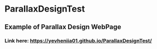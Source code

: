 # ParallaxDesignTest
## Example of Parallax Design WebPage
### Link here: https://yevheniia01.github.io/ParallaxDesignTest/
